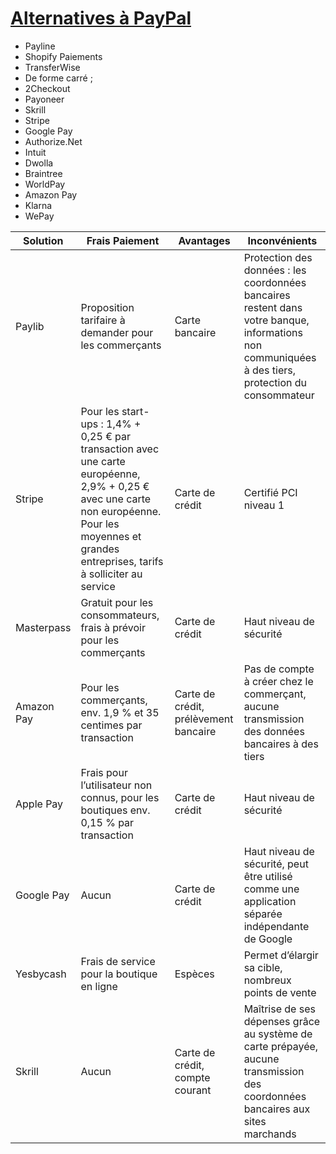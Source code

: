 # [Alternatives à PayPal](https://ecommerce-platforms.com/fr/articles/paypal-alternatives)
* Payline
* Shopify Paiements
* TransferWise
* De forme carré ;
* 2Checkout
* Payoneer
* Skrill
* Stripe
* Google Pay
* Authorize.Net
* Intuit
* Dwolla
* Braintree
* WorldPay
* Amazon Pay
* Klarna
* WePay

Solution |	Frais	Paiement |	Avantages	 | Inconvénients
------------ | ------------- | ------------- | -------------
Paylib | Proposition tarifaire à demander pour les commerçants |	Carte bancaire |	Protection des données : les coordonnées bancaires restent dans votre banque, informations non communiquées à des tiers, protection du consommateur |	Proposé par peu de sites marchands
Stripe |	Pour les start-ups : 1,4% + 0,25 € par transaction avec une carte européenne, 2,9% + 0,25 € avec une carte non européenne. Pour les moyennes et grandes entreprises, tarifs à solliciter au service |	Carte de crédit |	Certifié PCI niveau 1 |	Partie de Stripe en anglais
Masterpass |	Gratuit pour les consommateurs, frais à prévoir pour les commerçants |	Carte de crédit |	Haut niveau de sécurité |	Seulement accessible avec carte de crédit
Amazon Pay |	Pour les commerçants, env. 1,9 % et 35 centimes par transaction |	Carte de crédit, prélèvement bancaire |	Pas de compte à créer chez le commerçant, aucune transmission des données bancaires à des tiers |	Ne peut être utilisé qu’avec un compte Amazon, réserves sur la protection des consommateurs
Apple Pay |	Frais pour l’utilisateur non connus, pour les boutiques env. 0,15 % par transaction |	Carte de crédit |	Haut niveau de sécurité |	Uniquement utilisable avec les produits Apple
Google Pay |	Aucun |	Carte de crédit |	Haut niveau de sécurité, peut être utilisé comme une application séparée indépendante de Google |	Déploiement prévu fin 2018
Yesbycash |	Frais de service pour la boutique en ligne |	Espèces |	Permet d’élargir sa cible, nombreux points de vente |	Nécessité de se déplacer à un point de paiement
Skrill |	Aucun |	Carte de crédit, compte courant |	 Maîtrise de ses dépenses grâce au système de carte prépayée, aucune transmission des coordonnées bancaires aux sites marchands |	Service peu utilisé, annulation impossible, frais supplémentaires pour les services complémentaires
